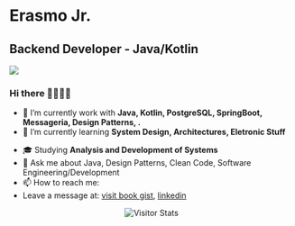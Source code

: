 # Erasmo Jr. # 
## Backend Developer - Java/Kotlin
![](https://www.codewars.com/users/redmasters/badges/micro)
### Hi there 👋🏿👋🏿
- 🔭 I’m currently work with **Java, Kotlin, PostgreSQL, SpringBoot, Messageria, Design Patterns, .**
- 🌱 I’m currently learning **System Design, Architectures, Eletronic Stuff**
<!-- 🔭 I’m currently working on [Roquet.Q](https://github.com/redmasters/roquetq) project of the RocketSeat NLW#6 event, using HTML, CSS, JavaScript, NodeJS, EJS, Express and SQLite. -->
- 🎓 Studying **Analysis and Development of Systems**
- 💬 Ask me about Java, Design Patterns, Clean Code, Software Engineering/Development 
- 📫 How to reach me:
- Leave a message at: [visit book gist](https://gist.github.com/redmasters/177b85381f4ccdda3ce3bca2dd285797), [linkedin](https://www.linkedin.com/in/erasmocjunior/)
<!--
**redmasters/redmasters** is a ✨ _special_ ✨ repository because its `README.md` (this file) appears on your GitHub profile.

Here are some ideas to get you started:

- 🔭 I’m currently working on ...
- 🌱 I’m currently learning ...
- 👯 I’m looking to collaborate on ...
- 🤔 I’m looking for help with ...
- 💬 Ask me about ...
- 📫 How to reach me: ...
- 😄 Pronouns: ...
- ⚡ Fun fact: ...
-->

<div align="center">
  <img alt="Visitor Stats" 
    src="https://widgetbite.com/stats/redmasters"/>  
</div>


